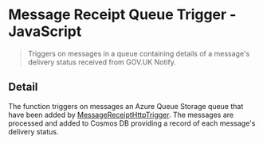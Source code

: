 # Message Receipt Queue Trigger - JavaScript

> Triggers on messages in a queue containing details
> of a message's delivery status received from GOV.UK Notify.

## Detail

The function triggers on messages an Azure Queue Storage queue that have been
added by [MessageReceiptHttpTrigger](../MessageReceiptHttpTrigger). The
messages are processed and added to Cosmos DB providing a record of each
message's delivery status.
